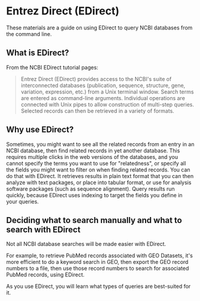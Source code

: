 # Entrez Direct (EDirect)
These materials are a guide on using EDirect to query NCBI databases from the command line.

## What is EDirect?
From the NCBI EDirect tutorial pages:

> Entrez Direct (EDirect) provides access to the NCBI's suite of interconnected databases (publication, sequence, structure, gene, variation, expression, etc.)
> from a Unix terminal window. Search terms are entered as command-line arguments.
> Individual operations are connected with Unix pipes to allow construction of multi-step queries. Selected records can then be retrieved in a variety of formats.

## Why use EDirect?
Sometimes, you might want to see all the related records from an entry in an NCBI database, then find related records in yet another database. This requires multiple clicks in the web versions of the databases, and you cannot specify the terms you want to use for "relatedness", or specify all the fields you might want to filter on when finding related records. You can do that with EDirect. It retrieves results in plain text format that you can then analyze with text packages, or place into tabular format, or use for analysis software packages (such as sequence alignment). Query results run quickly, because EDirect uses indexing to target the fields you define in your queries.

## Deciding what to search manually and what to search with EDirect
Not all NCBI database searches will be made easier with EDirect. 

For example, to retrieve PubMed records associated with GEO Datasets, it's more efficient to do a keyword search in GEO, then export the GEO record numbers to a file, then use those record numbers to search for associated PubMed records, using EDirect. 

As you use EDirect, you will learn what types of queries are best-suited for it.

